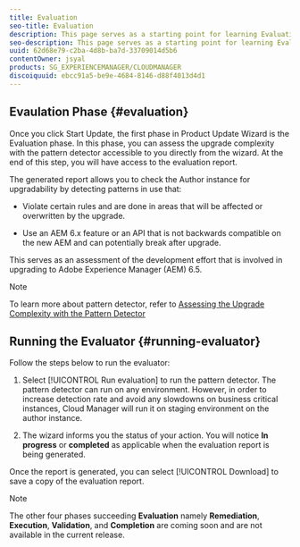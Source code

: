 ```yaml
---
title: Evaluation
seo-title: Evaluation
description: This page serves as a starting point for learning Evaluation phase in Product Update Wizard. 
seo-description: This page serves as a starting point for learning Evaluation phase in Product Update Wizard.
uuid: 62d68e79-c2ba-4d8b-ba7d-33709014d5b6
contentOwner: jsyal
products: SG_EXPERIENCEMANAGER/CLOUDMANAGER
discoiquuid: ebcc91a5-be9e-4684-8146-d88f4013d4d1
---
```


## Evaulation Phase {#evaluation}

Once you click Start Update, the first phase in Product Update Wizard is the Evaluation phase. In this phase, you can assess the upgrade complexity with the pattern detector accessible to you directly from the wizard. At the end of this step, you will have access to the evaluation report.

The generated report allows you to check the Author instance for upgradability by detecting patterns in use that:

* Violate certain rules and are done in areas that will be affected or overwritten by the upgrade.

* Use an AEM 6.x feature or an API that is not backwards compatible on the new AEM and can potentially break after upgrade.


This serves as an assessment of the development effort that is involved in upgrading to Adobe Experience Manager (AEM) 6.5.

>[!NOTE]
   >To learn more about pattern detector, refer to [Assessing the Upgrade Complexity with the Pattern Detector](https://helpx.adobe.com/experience-manager/6-4/sites/deploying/using/pattern-detector.html)

## Running the Evaluator {#running-evaluator}

Follow the steps below to run the evaluator:

1. Select [!UICONTROL Run evaluation] to run the pattern detector. The pattern detector can run on any environment. However, in order to increase detection rate and avoid any slowdowns on business critical instances, Cloud Manager will run it on staging environment on the author instance.

1. The wizard informs you the status of your action. You will notice **In progress** or **completed** as applicable when the evaluation report is being generated.

Once the report is generated, you can select [!UICONTROL Download] to save a copy of the evaluation report.

>[!NOTE]
   >The other four phases succeeding **Evaluation** namely **Remediation**, **Execution**, **Validation**, and **Completion** are coming soon and are not available in the current release.
